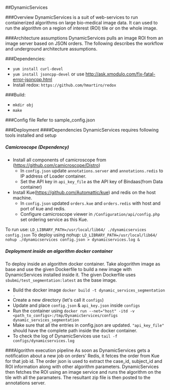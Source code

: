 ##DynamicServices

###Overview
DynamicServices is a suit of web-services to run containerized algorithms on large bio-medical image data. It can used to run the algorithm on a region of interest (ROI) tile or on the whole image.  

###Architecture assumptions
DynamicServices pulls an image ROI from an image server based on JSON orders. The following describes the workflow and underground architecture assumptions. 

###Dependencies:
* `yum install curl-devel`
* `yum install jsoncpp-devel` or use http://ask.xmodulo.com/fix-fatal-error-jsoncpp.html
* Install redox: `https://github.com/hmartiro/redox`

###Build:
* `mkdir obj`
* `make`

###Config file
Refer to sample_config.json

###Deployment
####Dependencies
DynamicServices requires following tools installed and setup

##### Camicroscope (Dependency)
* Install all components of camicroscope from (https://github.com/camicroscope/Distro)
  * In `config.json` update `annotations.server` and `annotations.redis` to IP address of Loader container.
  * Set the API key in `api_key_file` as the API key of Bindaas(from Data container)
* Install Kue(https://github.com/Automattic/kue) and redis on the host machine. 
  * In `config.json` updated `orders.kue` and `orders.redis` with host and port of kue and redis.
  * Configure camicroscope viewer in `/Configuration/api/config.php` set ordering service as this Kue.

To run use:
`LD_LIBRARY_PATH=/usr/local/lib64/ ./dynamicservices config.json`
To deploy using nohup:
`LD_LIBRARY_PATH=/usr/local/lib64/ nohup ./dynamicservices config.json > dynamicservices.log &`

##### Deployment inside an algorithm docker container
To deploy inside an algorithm docker container. Take alogorithm image as base and use the given Dockerfile to build a new image with DynamicServices installed inside it. The given Dockerfile uses `sbubmi/test_segmentation:latest` as the base image.

* Build the docker image `docker build -t dynamic_services_segmentation .`
* Create a new directory (let's call it `configs`)
* Update and place `config.json` & `api_key.json` inside `configs`
* Run the container using `docker run --net="host" -itd -v <path_to_configs>:/tmp/DynamicServices/configs dynamic_services_segmentation`
* Make sure that all the entries in config.json are updated. `"api_key_file"` should have the complete path inside the docker container.
* To check the log of DynamicServices use `tail -f configs/dynamicservices.log`

###Algorithm execution pipeline
As soon as DynamicServices gets a notification about a new job on orders' Redis, it fetces the order from Kue for that job id. The order json is used to extract the case_id, subject_id and ROI information along with other algorithm parameters. DynamicServices then fetches the ROI using an image service and runs the algorithm on the tile with all the paramaters. The resultant zip file is then posted to the annotations server.
